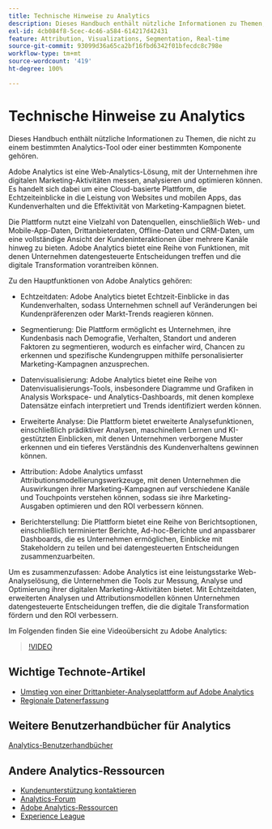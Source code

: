 ```yaml
---
title: Technische Hinweise zu Analytics
description: Dieses Handbuch enthält nützliche Informationen zu Themen, die nicht zu einem bestimmten Analytics-Tool oder einer bestimmten Komponente gehören.
exl-id: 4cb084f8-5cec-4c46-a584-614217d42431
feature: Attribution, Visualizations, Segmentation, Real-time
source-git-commit: 93099d36a65ca2bf16fbd6342f01bfecdc8c798e
workflow-type: tm+mt
source-wordcount: '419'
ht-degree: 100%

---
```


# Technische Hinweise zu Analytics

Dieses Handbuch enthält nützliche Informationen zu Themen, die nicht zu einem bestimmten Analytics-Tool oder einer bestimmten Komponente gehören.

Adobe Analytics ist eine Web-Analytics-Lösung, mit der Unternehmen ihre digitalen Marketing-Aktivitäten messen, analysieren und optimieren können. Es handelt sich dabei um eine Cloud-basierte Plattform, die Echtzeiteinblicke in die Leistung von Websites und mobilen Apps, das Kundenverhalten und die Effektivität von Marketing-Kampagnen bietet.

Die Plattform nutzt eine Vielzahl von Datenquellen, einschließlich Web- und Mobile-App-Daten, Drittanbieterdaten, Offline-Daten und CRM-Daten, um eine vollständige Ansicht der Kundeninteraktionen über mehrere Kanäle hinweg zu bieten. Adobe Analytics bietet eine Reihe von Funktionen, mit denen Unternehmen datengesteuerte Entscheidungen treffen und die digitale Transformation vorantreiben können.

Zu den Hauptfunktionen von Adobe Analytics gehören:

* Echtzeitdaten: Adobe Analytics bietet Echtzeit-Einblicke in das Kundenverhalten, sodass Unternehmen schnell auf Veränderungen bei Kundenpräferenzen oder Markt-Trends reagieren können.

* Segmentierung: Die Plattform ermöglicht es Unternehmen, ihre Kundenbasis nach Demografie, Verhalten, Standort und anderen Faktoren zu segmentieren, wodurch es einfacher wird, Chancen zu erkennen und spezifische Kundengruppen mithilfe personalisierter Marketing-Kampagnen anzusprechen.

* Datenvisualisierung: Adobe Analytics bietet eine Reihe von Datenvisualisierungs-Tools, insbesondere Diagramme und Grafiken in Analysis Workspace- und Analytics-Dashboards, mit denen komplexe Datensätze einfach interpretiert und Trends identifiziert werden können.

* Erweiterte Analyse: Die Plattform bietet erweiterte Analysefunktionen, einschließlich prädiktiver Analysen, maschinellem Lernen und KI-gestützten Einblicken, mit denen Unternehmen verborgene Muster erkennen und ein tieferes Verständnis des Kundenverhaltens gewinnen können.

* Attribution: Adobe Analytics umfasst Attributionsmodellierungswerkzeuge, mit denen Unternehmen die Auswirkungen ihrer Marketing-Kampagnen auf verschiedene Kanäle und Touchpoints verstehen können, sodass sie ihre Marketing-Ausgaben optimieren und den ROI verbessern können.

* Berichterstellung: Die Plattform bietet eine Reihe von Berichtsoptionen, einschließlich terminierter Berichte, Ad-hoc-Berichte und anpassbarer Dashboards, die es Unternehmen ermöglichen, Einblicke mit Stakeholdern zu teilen und bei datengesteuerten Entscheidungen zusammenzuarbeiten.

Um es zusammenzufassen: Adobe Analytics ist eine leistungsstarke Web-Analyselösung, die Unternehmen die Tools zur Messung, Analyse und Optimierung ihrer digitalen Marketing-Aktivitäten bietet. Mit Echtzeitdaten, erweiterten Analysen und Attributionsmodellen können Unternehmen datengesteuerte Entscheidungen treffen, die die digitale Transformation fördern und den ROI verbessern.

Im Folgenden finden Sie eine Videoübersicht zu Adobe Analytics:

>[!VIDEO](https://video.tv.adobe.com/v/27429/?quality=12)

## Wichtige Technote-Artikel

* [Umstieg von einer Drittanbieter-Analyseplattform auf Adobe Analytics](ga-to-aa/home.md)
* [Regionale Datenerfassung](/help/technotes/rdc/regional-data-collection.md)

## Weitere Benutzerhandbücher für Analytics

[Analytics-Benutzerhandbücher](https://experienceleague.adobe.com/docs/analytics.html?lang=de)

## Andere Analytics-Ressourcen

* [Kundenunterstützung kontaktieren](https://experienceleague.adobe.com/?support-solution=Analytics&amp;lang=de#support)
* [Analytics-Forum](https://forums.adobe.com/community/experience-cloud/analytics-cloud/analytics)
* [Adobe Analytics-Ressourcen](https://experienceleaguecommunities.adobe.com/t5/adobe-analytics-discussions/adobe-analytics-resources/m-p/276666?profile.language=de)
* [Experience League](https://experienceleague.adobe.com/?lang=de#home)

